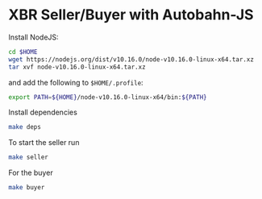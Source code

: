 # XBR Seller/Buyer with Autobahn-JS

Install NodeJS:

```bash
cd $HOME
wget https://nodejs.org/dist/v10.16.0/node-v10.16.0-linux-x64.tar.xz
tar xvf node-v10.16.0-linux-x64.tar.xz
```

and add the following to `$HOME/.profile`:

```bash
export PATH=${HOME}/node-v10.16.0-linux-x64/bin:${PATH}
```

Install dependencies

```bash
make deps
```

To start the seller run

```bash
make seller
```

For the buyer

```bash
make buyer
```

